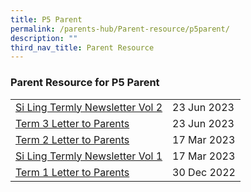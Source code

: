 ```yaml
---
title: P5 Parent
permalink: /parents-hub/Parent-resource/p5parent/
description: ""
third_nav_title: Parent Resource
---
```

### Parent Resource for P5 Parent

|  |  |
|---|---|
|[Si Ling Termly Newsletter Vol 2](/files/Parent_Hub/Parent_Resource/term%203%202023%20slps%20newsletter.pdf)|23 Jun 2023
|[Term 3 Letter to Parents](/files/Parent_Hub/Parent_Resource/2023%20term%203%20coe%20letter.pdf)|23 Jun 2023
|[Term 2 Letter to Parents](/files/Parent_Hub/Parent_Resource/2023%20term%202%20%20letter.pdf)|17 Mar 2023
| [Si Ling Termly Newsletter Vol 1](/files/Parent_Hub/Parent_Resource/Si_Ling_Termly_Newsletter_Volume_1.pdf) |17 Mar 2023 |
| [Term 1 Letter to Parents](/files/Parent_Hub/2023_TERM_1_COE_Website.pdf) | 30 Dec 2022 |